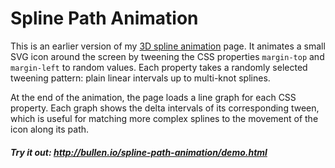 # Spline Path Animation

This is an earlier version of my [3D spline animation](https://github.com/mattbullen/3D-spline-animation) page. It animates a small SVG icon around the screen by tweening the CSS properties `margin-top` and `margin-left` to random values. Each property takes a randomly selected tweening pattern: plain linear intervals up to multi-knot splines.

At the end of the animation, the page loads a  line graph for each CSS property. Each graph shows the delta intervals of its corresponding tween, which is useful for matching more complex splines to the movement of the icon along its path.

##### Try it out: http://bullen.io/spline-path-animation/demo.html
